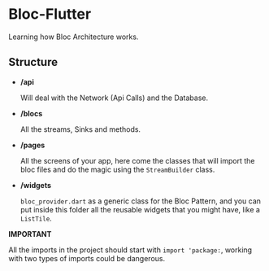# Bloc-Flutter

Learning how Bloc Architecture works.

## Structure

- **/api**

    Will deal with the Network (Api Calls) and the Database.
- **/blocs**

    All the streams, Sinks and methods.
- **/pages**

    All the screens of your app, here come the classes that will import the bloc files and do the magic using the `StreamBuilder` class.
- **/widgets**

    `bloc_provider.dart` as a generic class for the Bloc Pattern, and you can put inside this folder all the reusable widgets that you might have, like a `ListTile`.
    
    
**IMPORTANT** 

All the imports in the project should start with `import 'package:`, working with two types of imports could be dangerous.
